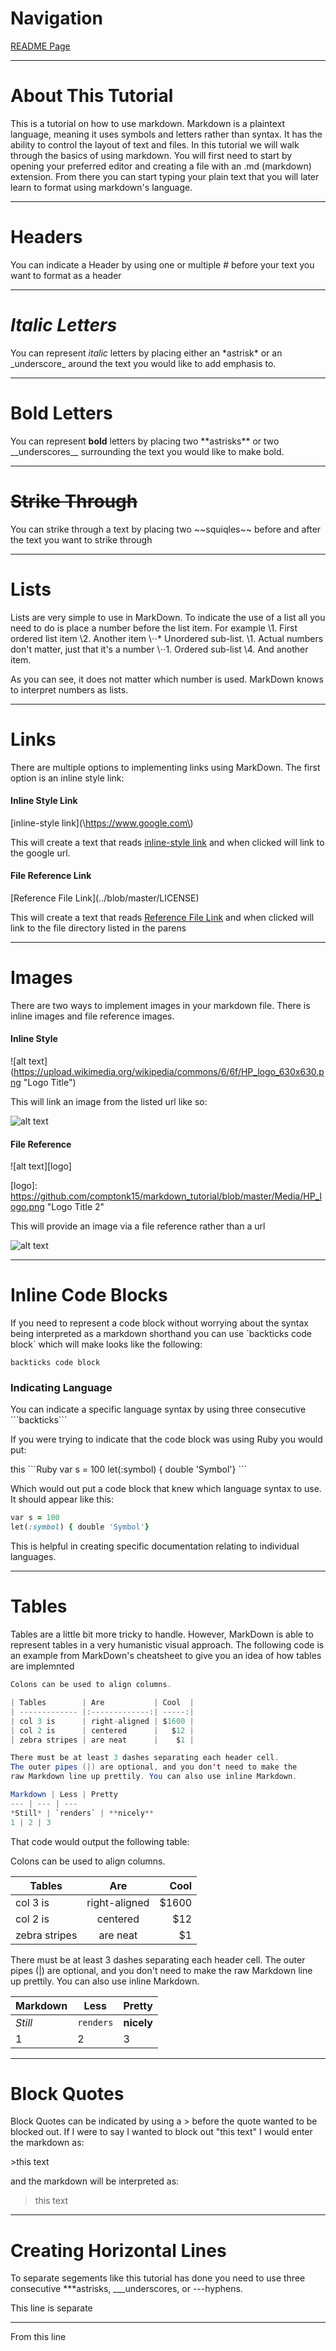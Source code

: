 # Navigation
[README Page](https://github.com/comptonk15/markdown_tutorial/blob/master/README.md)
***

# About This Tutorial
This is a tutorial on how to use markdown. Markdown is a plaintext language, meaning it uses symbols and letters rather than syntax. It has the ability to control the layout of text and files. In this tutorial we will walk through the basics of using markdown. You will first need to start by opening your preferred editor and creating a file with an .md (markdown) extension. From there you can start typing your plain text that you will later learn to format using markdown's language.
***

# Headers
You can indicate a Header by using one or multiple \# before your text you want to format as a header
***

# _Italic Letters_
You can represent _italic_ letters by placing either an \*astrisk\* or an \_underscore\_ around the text you would like to add emphasis to.
***

# __Bold Letters__
You can represent __bold__ letters by placing two \*\*astrisks\*\* or two \_\_underscores\_\_ surrounding the text you would like to make bold.
***

# ~~Strike Through~~
You can strike through a text by placing two \~\~squiqles\~\~ before and after the text you want to strike through
***

# Lists
Lists are very simple to use in MarkDown. To indicate the use of a list all you need to do is place a number before the list item. For example
\1. First ordered list item
\2. Another item
\⋅⋅* Unordered sub-list.
\1. Actual numbers don't matter, just that it's a number
\⋅⋅1. Ordered sub-list
\4. And another item.

As you can see, it does not matter which number is used. MarkDown knows to interpret numbers as lists.
***

# Links
There are multiple options to implementing links using MarkDown. The first option is an inline style link:

#### Inline Style Link
\[inline-style link\]\(\https://www.google.com\)

This will create a text that reads [inline-style link](https://www.google.com) and when clicked will link to the google url.

#### File Reference Link
\[Reference File Link\]\(../blob/master/LICENSE\)

This will create a text that reads [Reference File Link](../blob/master/LICENSE) and when clicked will link to the file directory listed in the parens
***

# Images
There are two ways to implement images in your markdown file. There is inline images and file reference images.

#### Inline Style
\!\[alt text\]\(https://upload.wikimedia.org/wikipedia/commons/6/6f/HP_logo_630x630.png "Logo Title"\)

This will link an image from the listed url like so:

![alt text](https://upload.wikimedia.org/wikipedia/commons/6/6f/HP_logo_630x630.png "Logo Title")


#### File Reference
\!\[alt text\]\[logo\]

\[logo\]: https://github.com/comptonk15/markdown_tutorial/blob/master/Media/HP_logo.png "Logo Title 2"

This will provide an image via a file reference rather than a url

![alt text][logo]

[logo]: https://github.com/comptonk15/markdown_tutorial/blob/master/Media/HP_logo.png "Logo Title Text 2"
***

# Inline Code Blocks
If you need to represent a code block without worrying about the syntax being interpreted as a markdown shorthand you can use \`backticks code block\` which will make looks like the following:

`backticks code block`

### Indicating Language
You can indicate a specific language syntax by using three consecutive \`\`\`backticks\`\`\`

If you were trying to indicate that the code block was using Ruby you would put:

this
\`\`\`Ruby
var s = 100
let(:symbol) { double 'Symbol'}
\`\`\`

Which would out put a code block that knew which language syntax to use. It should appear like this:
```Ruby
var s = 100
let(:symbol) { double 'Symbol'}
```

This is helpful in creating specific documentation relating to individual languages.
***

# Tables
Tables are a little bit more tricky to handle. However, MarkDown is able to represent tables in a very humanistic visual approach. The following code is an example from MarkDown's cheatsheet to give you an idea of how tables are implemnted

```java
Colons can be used to align columns.

| Tables        | Are           | Cool  |
| ------------- |:-------------:| -----:|
| col 3 is      | right-aligned | $1600 |
| col 2 is      | centered      |   $12 |
| zebra stripes | are neat      |    $1 |

There must be at least 3 dashes separating each header cell.
The outer pipes (|) are optional, and you don't need to make the
raw Markdown line up prettily. You can also use inline Markdown.

Markdown | Less | Pretty
--- | --- | ---
*Still* | `renders` | **nicely**
1 | 2 | 3
```

That code would output the following table:

Colons can be used to align columns.

| Tables        | Are           | Cool  |
| ------------- |:-------------:| -----:|
| col 3 is      | right-aligned | $1600 |
| col 2 is      | centered      |   $12 |
| zebra stripes | are neat      |    $1 |

There must be at least 3 dashes separating each header cell.
The outer pipes (|) are optional, and you don't need to make the
raw Markdown line up prettily. You can also use inline Markdown.

Markdown | Less | Pretty
--- | --- | ---
*Still* | `renders` | **nicely**
1 | 2 | 3
***

# Block Quotes
Block Quotes can be indicated by using a \> before the quote wanted to be blocked out. If I were to say I wanted to block out "this text" I would enter the markdown as:

\>this text

and the markdown will be interpreted as:

>this text
***

# Creating Horizontal Lines
To separate segements like this tutorial has done you need to use three consecutive \*\*\*astrisks, \_\_\_underscores, or \-\-\-hyphens.

This line is separate
***
From this line
